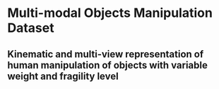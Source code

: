 # Multi-modal Objects Manipulation Dataset

## Kinematic and multi-view representation of human manipulation of objects with variable weight and fragility level
